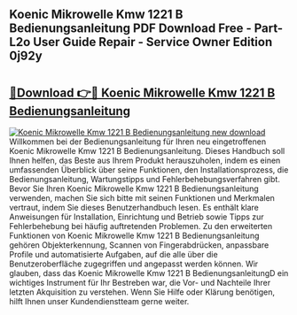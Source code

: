 ## Koenic Mikrowelle Kmw 1221 B Bedienungsanleitung PDF Download Free - Part-L2o User Guide Repair - Service Owner Edition 0j92y

# <h2><a href="http://df4dkt.blite.top/?on=Koenic+Mikrowelle+Kmw+1221+B+Bedienungsanleitung">🔗Download 👉🔴 Koenic Mikrowelle Kmw 1221 B Bedienungsanleitung</a></h2>

[![Koenic Mikrowelle Kmw 1221 B Bedienungsanleitung new download](https://i.imgur.com/lujVjoI.png)](http://df4dkt.blite.top/?on=Koenic+Mikrowelle+Kmw+1221+B+Bedienungsanleitung)
Willkommen bei der Bedienungsanleitung für Ihren neu eingetroffenen Koenic Mikrowelle Kmw 1221 B Bedienungsanleitung. Dieses Handbuch soll Ihnen helfen, das Beste aus Ihrem Produkt herauszuholen, indem es einen umfassenden Überblick über seine Funktionen, den Installationsprozess, die Bedienungsanleitung, Wartungstipps und Fehlerbehebungsverfahren gibt. Bevor Sie Ihren Koenic Mikrowelle Kmw 1221 B Bedienungsanleitung verwenden, machen Sie sich bitte mit seinen Funktionen und Merkmalen vertraut, indem Sie dieses Benutzerhandbuch lesen. Es enthält klare Anweisungen für Installation, Einrichtung und Betrieb sowie Tipps zur Fehlerbehebung bei häufig auftretenden Problemen. Zu den erweiterten Funktionen von Koenic Mikrowelle Kmw 1221 B Bedienungsanleitung gehören Objekterkennung, Scannen von Fingerabdrücken, anpassbare Profile und automatisierte Aufgaben, auf die alle über die Benutzeroberfläche zugegriffen und angepasst werden können. Wir glauben, dass das Koenic Mikrowelle Kmw 1221 B BedienungsanleitungD ein wichtiges Instrument für Ihr Bestreben war, die Vor- und Nachteile Ihrer letzten Akquisition zu verstehen. Wenn Sie Hilfe oder Klärung benötigen, hilft Ihnen unser Kundendienstteam gerne weiter.
